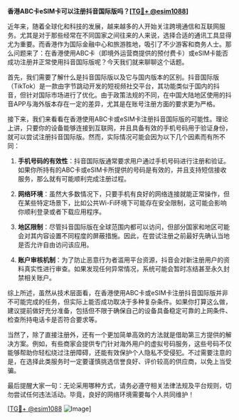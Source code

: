 **香港ABC卡eSIM卡可以注册抖音国际版吗？[[TG💪+ @esim1088](https://t.me/s/esim1088)]**

近年来，随着全球化和科技的发展，越来越多的人开始关注跨境通信和互联网服务。尤其是对于那些经常在不同国家之间往来的人来说，选择合适的通讯工具显得尤为重要。而香港作为国际金融中心和旅游胜地，吸引了不少游客和商务人士。那么问题来了：在香港使用ABC卡（即境外运营商提供的预付费卡）或eSIM卡能否成功注册并正常使用抖音国际版呢？今天我们就来聊聊这个话题。

首先，我们需要了解什么是抖音国际版以及它与国内版本的区别。抖音国际版（TikTok）是一款由字节跳动开发的短视频社交平台，其功能类似于国内的抖音，但针对国际市场进行了优化。由于政策法规的不同，在中国大陆地区使用的抖音APP与海外版本存在一定的差异，尤其是在账号注册方面的要求更为严格。

接下来，我们来看看在香港使用ABC卡或eSIM卡注册抖音国际版的可能性。理论上讲，只要你的设备能够连接到互联网，并且具备有效的手机号码用于验证身份，就可以尝试注册抖音国际版。然而，实际情况可能会因为以下几个因素而有所不同：

1. **手机号码的有效性**：抖音国际版通常要求用户通过手机号码进行注册和验证。如果你所持有的ABC卡或eSIM卡所提供的号码是有效的，并且支持短信接收服务，那么就有可能顺利完成注册过程。

2. **网络环境**：虽然大多数情况下，只要手机有良好的网络连接就能正常操作，但在某些特定场景下，比如公共Wi-Fi环境下可能存在安全限制，这可能会影响你顺利登录或者下载应用程序。

3. **地区限制**：尽管抖音国际版在全球范围内都可以访问，但部分国家和地区可能会对其内容设置不同程度的屏蔽措施。因此，在尝试注册之前最好先确认当地是否允许自由访问该应用。

4. **账户审核机制**：为了防止恶意行为者滥用平台资源，抖音会对新注册用户的资料真实性进行审查。如果发现任何异常情况，系统可能会暂时冻结甚至永久封禁相关账户。

综上所述，虽然从技术层面看，在香港使用ABC卡或eSIM卡注册抖音国际版并非不可能完成的任务，但实际上能否成功取决于多种复杂条件。如果你打算这么做，建议提前做好充分准备，包括但不限于确保自己的设备具备稳定可靠的上网条件、检查所持电话卡是否符合要求等。

当然了，除了直接注册外，还有一个更加简单高效的方法就是借助第三方提供的解决方案。例如，有些商家会提供专门针对海外用户的虚拟号码服务，这些号码不仅能够帮助你轻松绕过注册障碍，还能有效保护个人隐私不受侵犯。不过需要注意的是，在选择此类服务时一定要谨慎挑选信誉良好、评价较高的供应商，以免上当受骗。

最后提醒大家一句：无论采用哪种方式，请务必遵守相关法律法规及平台规则，切勿尝试任何违法活动。毕竟，良好的网络环境需要每个人共同维护！

[[TG💪+ @esim1088](https://t.me/s/esim1088) ![Image](https://i.postimg.cc/4NQfJmqS/Snipaste-2025-05-13-00-14-12.png)]